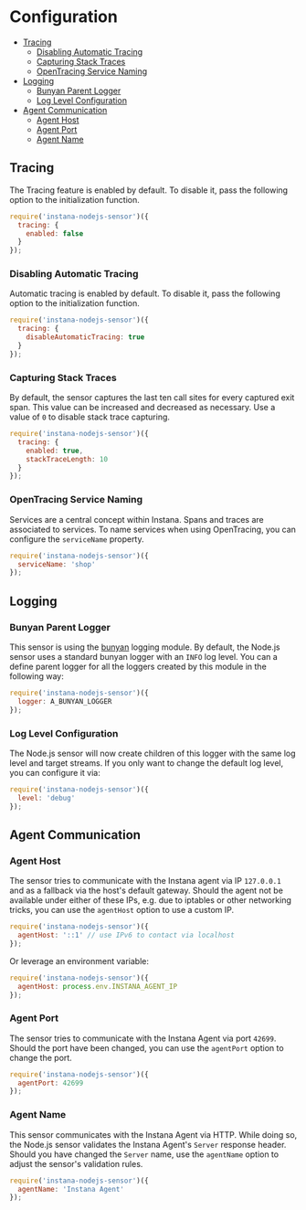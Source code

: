 # Configuration

<!-- START doctoc generated TOC please keep comment here to allow auto update -->
<!-- DON'T EDIT THIS SECTION, INSTEAD RE-RUN doctoc TO UPDATE -->


- [Tracing](#tracing)
  - [Disabling Automatic Tracing](#disabling-automatic-tracing)
  - [Capturing Stack Traces](#capturing-stack-traces)
  - [OpenTracing Service Naming](#opentracing-service-naming)
- [Logging](#logging)
  - [Bunyan Parent Logger](#bunyan-parent-logger)
  - [Log Level Configuration](#log-level-configuration)
- [Agent Communication](#agent-communication)
  - [Agent Host](#agent-host)
  - [Agent Port](#agent-port)
  - [Agent Name](#agent-name)

<!-- END doctoc generated TOC please keep comment here to allow auto update -->

## Tracing
The Tracing feature is enabled by default. To disable it, pass the following option to the initialization function.

```javascript
require('instana-nodejs-sensor')({
  tracing: {
    enabled: false
  }
});
```

### Disabling Automatic Tracing
Automatic tracing is enabled by default. To disable it, pass the following option to the initialization function.

```javascript
require('instana-nodejs-sensor')({
  tracing: {
    disableAutomaticTracing: true
  }
});
```

### Capturing Stack Traces
By default, the sensor captures the last ten call sites for every captured exit span. This value can be increased and decreased as necessary. Use a value of `0` to disable stack trace capturing.

```javascript
require('instana-nodejs-sensor')({
  tracing: {
    enabled: true,
    stackTraceLength: 10
  }
});
```

### OpenTracing Service Naming
Services are a central concept within Instana. Spans and traces are associated to services. To name services when using OpenTracing, you can configure the `serviceName` property.

```javascript
require('instana-nodejs-sensor')({
  serviceName: 'shop'
});
```

## Logging

### Bunyan Parent Logger
This sensor is using the [bunyan](https://www.npmjs.com/package/bunyan) logging module. By default, the Node.js sensor uses a standard bunyan logger with an `INFO` log level. You can a define parent logger for all the loggers created by this module in the following way:

```javascript
require('instana-nodejs-sensor')({
  logger: A_BUNYAN_LOGGER
});
```

### Log Level Configuration
The Node.js sensor will now create children of this logger with the same log level and target streams. If you only want to change the default log level, you can configure it via:

```javascript
require('instana-nodejs-sensor')({
  level: 'debug'
});
```

## Agent Communication

### Agent Host
The sensor tries to communicate with the Instana agent via IP `127.0.0.1` and as a fallback via the host's default gateway. Should the agent not be available under either of these IPs, e.g. due to iptables or other networking tricks, you can use the `agentHost` option to use a custom IP.

```javascript
require('instana-nodejs-sensor')({
  agentHost: '::1' // use IPv6 to contact via localhost
});
```

Or leverage an environment variable:

```javascript
require('instana-nodejs-sensor')({
  agentHost: process.env.INSTANA_AGENT_IP
});
```

### Agent Port
The sensor tries to communicate with the Instana Agent via port `42699`. Should the port have been changed, you can use the `agentPort` option to change the port.

```javascript
require('instana-nodejs-sensor')({
  agentPort: 42699
});
```

### Agent Name
This sensor communicates with the Instana Agent via HTTP. While doing so, the Node.js sensor validates the Instana Agent's `Server` response header. Should you have changed the `Server` name, use the `agentName` option to adjust the sensor's validation rules.

```javascript
require('instana-nodejs-sensor')({
  agentName: 'Instana Agent'
});
```
